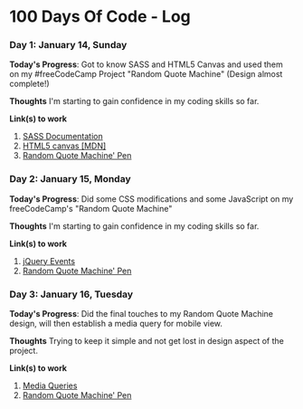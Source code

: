 # 100 Days Of Code - Log

### Day 1: January 14, Sunday

**Today's Progress**: Got to know SASS and HTML5 Canvas and used them on my #freeCodeCamp Project "Random Quote Machine" (Design almost complete!)

**Thoughts** I'm starting to gain confidence in my coding skills so far.

**Link(s) to work**
1. [SASS Documentation](http://sass-lang.com/documentation/file.SASS_REFERENCE.html)
2. [HTML5 canvas [MDN]](https://developer.mozilla.org/en-US/docs/Web/API/Canvas_API/Tutorial/Drawing_shapes)
3. [Random Quote Machine' Pen](https://codepen.io/mrassili/pen/wPxpgL)

### Day 2: January 15, Monday

**Today's Progress**: Did some CSS modifications and some JavaScript on my freeCodeCamp's "Random Quote Machine"

**Thoughts** I'm starting to gain confidence in my coding skills so far.

**Link(s) to work**
1. [jQuery Events](https://api.jquery.com/category/events/)
2. [Random Quote Machine' Pen](https://codepen.io/mrassili/pen/wPxpgL)

### Day 3: January 16, Tuesday

**Today's Progress**: Did the final touches to my Random Quote Machine design, will then establish a media query for mobile view.

**Thoughts** Trying to keep it simple and not get lost in design aspect of the project.

**Link(s) to work**
1. [Media Queries](https://css-tricks.com/snippets/css/media-queries-for-standard-devices/)
2. [Random Quote Machine' Pen](https://codepen.io/mrassili/pen/wPxpgL)
